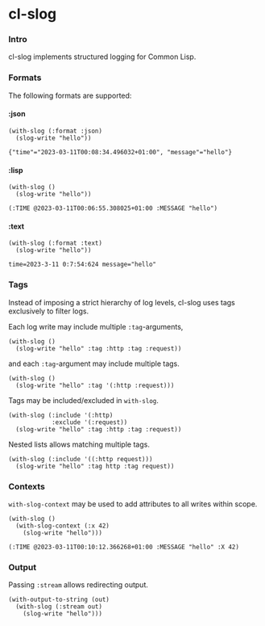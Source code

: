 # cl-slog

### Intro
cl-slog implements structured logging for Common Lisp.

### Formats
The following formats are supported:

#### :json
```
(with-slog (:format :json)
  (slog-write "hello"))

{"time"="2023-03-11T00:08:34.496032+01:00", "message"="hello"}
```
#### :lisp
```
(with-slog ()
  (slog-write "hello"))

(:TIME @2023-03-11T00:06:55.308025+01:00 :MESSAGE "hello")
```
#### :text
```
(with-slog (:format :text)
  (slog-write "hello"))

time=2023-3-11 0:7:54:624 message="hello"
```



### Tags
Instead of imposing a strict hierarchy of log levels, cl-slog uses tags exclusively to filter logs.  

Each log write may include multiple `:tag`-arguments,
```
(with-slog ()
  (slog-write "hello" :tag :http :tag :request))
```
and each `:tag`-argument may include multiple tags.
```
(with-slog ()
  (slog-write "hello" :tag '(:http :request)))
```  

Tags may be included/excluded in `with-slog`.
```
(with-slog (:include '(:http)
            :exclude '(:request))
  (slog-write "hello" :tag :http :tag :request))
```  

Nested lists allows matching multiple tags.
```
(with-slog (:include '((:http request)))
  (slog-write "hello" :tag http :tag request))
```

### Contexts
`with-slog-context` may be used to add attributes to all writes within scope.
```
(with-slog ()
  (with-slog-context (:x 42)
    (slog-write "hello")))

(:TIME @2023-03-11T00:10:12.366268+01:00 :MESSAGE "hello" :X 42)
```

### Output
Passing `:stream` allows redirecting output.
```
(with-output-to-string (out)
  (with-slog (:stream out)
    (slog-write "hello")))
```